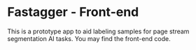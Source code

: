 # Fastagger - Front-end
This is a prototype app to aid labeling samples for page stream segmentation AI tasks. You may find the front-end code.